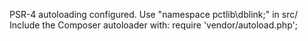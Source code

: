 PSR-4 autoloading configured. Use "namespace pctlib\dblink;" in src/
Include the Composer autoloader with: require 'vendor/autoload.php';
